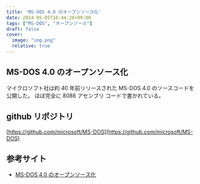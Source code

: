 ```yaml
---
title: 'MS-DOS 4.0 のオープンソース化'
date: 2024-05-05T16:44:28+09:00
tags: ["MS-DOS", "オープンソース"]
draft: false
cover:
  image: "img.png"
  relative: true
---
```


## MS-DOS 4.0 のオープンソース化

マイクロソフト社は約 40 年前リリースされた MS-DOS 4.0 のソースコードを公開した。
ほぼ完全に 8086 アセンブリ コードで書かれている。

## github リポジトリ

[https://github.com/microsoft/MS-DOS](https://github.com/microsoft/MS-DOS)

## 参考サイト

- [MS-DOS 4.0 のオープンソース化](https://cloudblogs.microsoft.com/opensource/2024/04/25/open-sourcing-ms-dos-4-0/)